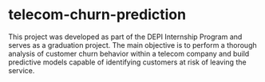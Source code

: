 # telecom-churn-prediction
This project was developed as part of the DEPI Internship Program and serves as a graduation project. The main objective is to perform a thorough analysis of customer churn behavior within a telecom company and build predictive models capable of identifying customers at risk of leaving the service.
